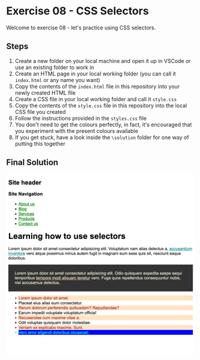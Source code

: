 # Exercise 08 - CSS Selectors

Welcome to exercise 08 - let's practice using CSS selectors.

## Steps

1. Create a new folder on your local machine and open it up in VSCode or use an existing folder to work in
2. Create an HTML page in your local working folder (you can call it `index.html` or any name you want)
3. Copy the contents of the `index.html` file in this repository into your newly created HTML file
4. Create a CSS file in your local working folder and call it `style.css`
5. Copy the contents of the `style.css` file in this repository into the local CSS file you created
6. Follow the instructions provided in the `styles.css` file
7. You don't need to get the colours perfectly, in fact, it's encouraged that you experiment with the present colours available
8. If you get stuck, have a look inside the `\solution` folder for one way of putting this together

## Final Solution

![This is an image of the finished product](/images/finished.png)
